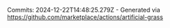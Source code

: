 Commits: 2024-12-22T14:48:25.279Z - Generated via https://github.com/marketplace/actions/artificial-grass
<br>
